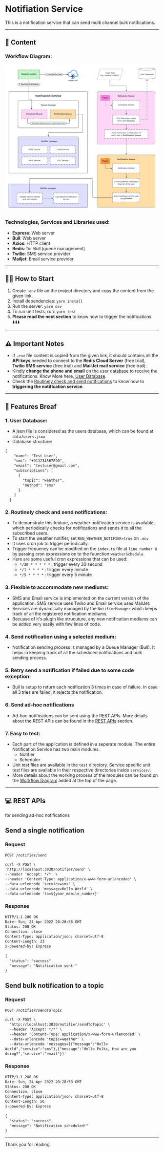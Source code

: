 # Notifiation Service

This is a notification service that can send multi channel bulk notifications.

---

## 💬 Content

### Workflow Diagram:

<img src="./docs/notification-service.png" width="600"/>

### Technologies, Services and Libraries used:

<ul>
  <li><b>Express</b>: Web server</li>
  <li><b>Bull</b>: Web server</li>
  <li><b>Axios</b>: HTTP client</li>
  <li><b>Redis</b>: for Bull (queue management)</li>
  <li><b>Twilio</b>: SMS service provider</li>
  <li><b>Mailjet</b>: Email service provider</li>
</ul>

---

## 🏃‍♂️ How to Start

1. Create `.env` file on the project directory and copy the content from the given link.
2. Install dependencies: `yarn install`
3. Run the server: `yarn dev`
4. To run unit tests, run: `yarn test`
5. **Please read the next section** to know how to trigger the notifications ⬇️⬇️⬇️
---

## ⚠️ Important Notes

- If `.env` file content is copied from the given link, it should contains all the **API keys** needed to connect to the **Redis Cloud Server** (free trial), **Twilio SMS service** (free trial) and **MailJet mail service** (free trail).
- Kindly **change the phone and email** on the user database to receive the notifications. Know More here, [User Database](https://github.com/BRoy98/StackNotifier#1-user-database).
- Check the [Routinely check and send notifications](https://github.com/BRoy98/StackNotifier#2-routinely-check-and-send-notifications) to know how to **triggering the notification service**.

---

## 📙 Features Breaf

### 1. User Database:

- A json file is considered as the users database, which can be found at `data/users.json`
- Database structure:

```
{
    "name": "Test User",
    "sms": "+911234567890",
    "email": "testuser@gmail.com",
    "subscriptions": [
      {
        "topic": "weather",
        "method": "sms"
      }
    ]
  }
```

### 2. Routinely check and send notifications:

- To demonstrate this feature, a weather notification service is available, which periodically checks for notifications and sends it to all the subscribed users.
- To start the weather notifier, set `RUN_WEATHER_NOTIFIER=true` on `.env`
- It uses cron job to trigger periodically.
- Trigger frequency can be modified on the `index.ts` file at `line number 8` by passing cron expressions on to the fuunction `weatherSchedule`.
- Here are some useful cron expressions that can be used:
  - `*/30 * * * * *` : trigger every 30 second
  - `*/1 * * * *` : trigger every minute
  - `*/5 * * * *` : trigger every 5 minute

### 3. Flexible to accommodate new mediums:

- SMS and Email service is implemented on the current version of the application. SMS service uses Twilio and Email service uses MailJet.
- Services are dynamically managed by the `NotifierManager` which keeps track of all the registered notification mediums.
- Becuase of it's plugin like strucuture, any new notification mediums can be added very easily with few lines of code.

### 4. Send notification using a selected medium:

- Notification sending process is managed by a Queue Manager (Bull). It helps in keeping track of all the scheduled notifications and bulk sending process.

### 5. Retry send a notification if failed due to some code exception:

- Bull is setup to return each notification 3 times in case of failure. In case all 3 tries are failed, it rejects the notification.

### 6. Send ad-hoc notifications

- Ad-hoc notifications can be sent using the REST APIs. More details about the REST APIs can be found in the [REST APIs](https://github.com/BRoy98/StackNotifier#-rest-apis) section.

### 7. Easy to test:

- Each part of the application is defined in a seperate module. The entire Notification Service has two main modules.
  - Notifier
  - Scheduler
- Unit test files are available in the `test` directory. Service specific unit test files are available in their respective directories inside `services/`.
- More details about the working process of the modules can be found on the [Workflow Diagram](https://github.com/BRoy98/StackNotifier#workflow-diagram) added at the top of the page.

---

## 💻 REST APIs

for sending ad-hoc notifications

## Send a single notification

### Request

`POST /notifier/send`

    curl -X POST \
    'http://localhost:3030/notifier/send' \
    --header 'Accept: */*' \
    --header 'Content-Type: application/x-www-form-urlencoded' \
    --data-urlencode 'service=sms' \
    --data-urlencode 'message=Hello World' \
    --data-urlencode 'to=${your_mobile_number}'

### Response

    HTTP/1.1 200 OK
    Date: Sun, 24 Apr 2022 20:28:58 GMT
    Status: 200 OK
    Connection: close
    Content-Type: application/json; charset=utf-8
    Content-Length: 23
    x-powered-by: Express

    {
      "status": "success",
      "message": "Notification sent!"
    }

## Send bulk notification to a topic

### Request

`POST /notifier/sendToTopic`

    curl -X POST \
      'http://localhost:3030/notifier/sendToTopic' \
      --header 'Accept: */*' \
      --header 'Content-Type: application/x-www-form-urlencoded' \
      --data-urlencode 'topic=weather' \
      --data-urlencode 'messages=[{"message":"Hello World","service":"sms"},{"message":"Hello Folks, How are you doing?","service":"email"}]'

### Response

    HTTP/1.1 200 OK
    Date: Sun, 24 Apr 2022 20:28:58 GMT
    Status: 200 OK
    Connection: close
    Content-Type: application/json; charset=utf-8
    Content-Length: 56
    x-powered-by: Express

    {
      "status": "success",
      "message": "Notification scheduled!"
    }

---

Thank you for reading.
